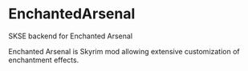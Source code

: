 EnchantedArsenal
================

SKSE backend for Enchanted Arsenal

Enchanted Arsenal is Skyrim mod allowing extensive customization of enchantment effects.
